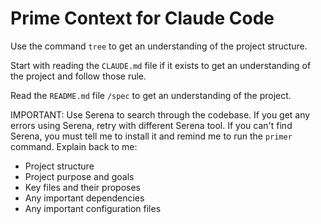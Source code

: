 # Prime Context for Claude Code

Use the command `tree` to get an understanding of the project structure.

Start with reading the `CLAUDE.md` file if it exists to get an understanding of the project and follow those rule.

Read the `README.md` file `/spec` to get an understanding of the project.

IMPORTANT: 
Use Serena to search through the codebase. If you get any errors using Serena, retry with different Serena tool. 
If you can't find Serena, you must tell me to install it and remind me to run the `primer` command.
Explain back to me:
- Project structure
- Project purpose and goals
- Key files and their proposes
- Any important dependencies
- Any important configuration files
